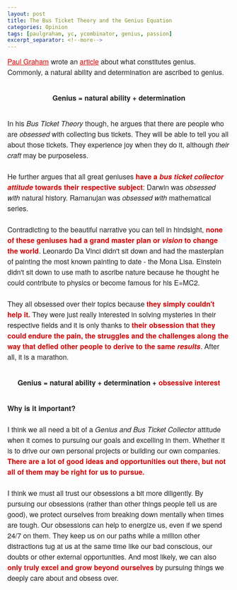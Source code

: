 ```yaml
---
layout: post
title: The Bus Ticket Theory and the Genius Equation
categories: Opinion
tags: [paulgraham, yc, ycombinator, genius, passion]
excerpt_separator: <!--more-->
---
```


<p style="margin: 10px 0;padding: 0;mso-line-height-rule: exactly;-ms-text-size-adjust: 100%;-webkit-text-size-adjust: 100%;color: #202020;font-family: 'Helvetica Neue', Helvetica, Arial, Verdana, sans-serif;font-size: 16px;line-height: 150%;text-align: left;"><font color="#202020" face="helvetica neue, helvetica, arial, verdana, sans-serif"><span style="font-size:16px"><a href="https://en.wikipedia.org/wiki/Paul_Graham_(programmer)" target="_blank" style="mso-line-height-rule: exactly;-ms-text-size-adjust: 100%;-webkit-text-size-adjust: 100%;color: #d40202;font-weight: normal;text-decoration: underline;">Paul Graham</a> wrote an <a href="http://paulgraham.com/genius.html" target="_blank" style="mso-line-height-rule: exactly;-ms-text-size-adjust: 100%;-webkit-text-size-adjust: 100%;color: #d40202;font-weight: normal;text-decoration: underline;">article</a> about what constitutes genius. Commonly, a natural ability and determination are ascribed to genius.</span></font><br>
&nbsp;</p>

<p style="text-align: center;margin: 10px 0;padding: 0;mso-line-height-rule: exactly;-ms-text-size-adjust: 100%;-webkit-text-size-adjust: 100%;color: #202020;font-family: 'Helvetica Neue', Helvetica, Arial, Verdana, sans-serif;font-size: 16px;line-height: 150%;"><strong>Genius = natural ability + determination</strong></p>

<p style="text-align: left;margin: 10px 0;padding: 0;mso-line-height-rule: exactly;-ms-text-size-adjust: 100%;-webkit-text-size-adjust: 100%;color: #202020;font-family: 'Helvetica Neue', Helvetica, Arial, Verdana, sans-serif;font-size: 16px;line-height: 150%;"><br>
<font color="#202020" face="helvetica neue, helvetica, arial, verdana, sans-serif"><span style="font-size:16px">In his <em>Bus Ticket Theory </em>though, he argues that there are people who are </span></font><em><font face="helvetica neue, helvetica, arial, verdana, sans-serif"><span style="font-size:16px">obsessed</span></font></em><font color="#202020" face="helvetica neue, helvetica, arial, verdana, sans-serif"><span style="font-size:16px"> with collecting bus tickets. They will be able to tell you all about those&nbsp;tickets.&nbsp;They experience joy when they do it, although<em> their craft</em> may be purposeless.<br>
<br>
He further argues that all great geniuses </span></font><span style="color:#d40202"><font face="helvetica neue, helvetica, arial, verdana, sans-serif"><span style="font-size:16px"><strong>have a <em>bus ticket collector attitude </em>towards their respective subject</strong></span></font></span><font color="#202020" face="helvetica neue, helvetica, arial, verdana, sans-serif"><span style="font-size:16px">: Darwin was<em> obsessed with</em>&nbsp;natural history. Ramanujan was <em>obsessed with</em> mathematical series.<br>
<br>
Contradicting to the beautiful narrative you can tell in hindsight,</span></font><span style="color:#d40202"><font face="helvetica neue, helvetica, arial, verdana, sans-serif"><span style="font-size:16px"><strong> none of these geniuses had a grand master plan or <em>vision</em> to change the world</strong></span></font></span><font color="#202020" face="helvetica neue, helvetica, arial, verdana, sans-serif"><span style="font-size:16px">.<!--more--> Leonardo Da Vinci didn't sit down and had the masterplan of painting the most known painting to date&nbsp;- the Mona Lisa.&nbsp;Einstein didn't sit down to use math to ascribe nature&nbsp;because he thought he could contribute to physics or become famous for his E=MC2.<br>
<br>
They all obsessed over their topics&nbsp;because</span></font><span style="color:#d40202"><font face="helvetica neue, helvetica, arial, verdana, sans-serif"><span style="font-size:16px"><strong> they simply couldn't help it.</strong></span></font></span><font color="#202020" face="helvetica neue, helvetica, arial, verdana, sans-serif"><span style="font-size:16px">&nbsp;They were just&nbsp;really interested in solving&nbsp;mysteries in their respective fields and it is only thanks to </span></font><span style="color:#d40202"><font face="helvetica neue, helvetica, arial, verdana, sans-serif"><span style="font-size:16px"><strong>their obsession that they could endure the pain, the struggles and the challenges along the way that defied other people to derive to the same <em>results</em></strong></span></font></span><font color="#202020" face="helvetica neue, helvetica, arial, verdana, sans-serif"><span style="font-size:16px">. After all, it is a marathon.</span></font><br>
&nbsp;</p>

<p style="text-align: center;margin: 10px 0;padding: 0;mso-line-height-rule: exactly;-ms-text-size-adjust: 100%;-webkit-text-size-adjust: 100%;color: #202020;font-family: 'Helvetica Neue', Helvetica, Arial, Verdana, sans-serif;font-size: 16px;line-height: 150%;"><strong>Genius = natural ability + determination + <span style="color:#d40202">obsessive interest</span></strong></p>

<p style="text-align: left;margin: 10px 0;padding: 0;mso-line-height-rule: exactly;-ms-text-size-adjust: 100%;-webkit-text-size-adjust: 100%;color: #202020;font-family: 'Helvetica Neue', Helvetica, Arial, Verdana, sans-serif;font-size: 16px;line-height: 150%;"><br>
<span style="font-size:16px"><strong>Why is it important?</strong><br>
<br>
I think we all need a bit of a&nbsp;<em>Genius and Bus Ticket Collector</em> attitude when it comes to pursuing our goals&nbsp;and excelling in them. Whether it is to drive&nbsp;our own personal projects or building our own companies. <span style="color:#d40202"><strong>There are a lot of good ideas and opportunities out there,&nbsp;but not all of them may be right for us to pursue.&nbsp;</strong></span><br>
<br>
I think we must all trust our obsessions a bit more diligently. By pursuing our obsessions (rather than other things people tell us are good), we protect ourselves&nbsp;from breaking down mentally when times are tough. Our obsessions&nbsp;can help to energize&nbsp;us, even if we spend 24/7 on them. They keep us on our paths while a million other distractions tug at us at the same time like our bad conscious, our doubts or other external opportunities. And most likely, we can also <span style="color:#d40202"><strong>only truly excel and grow beyond ourselves&nbsp;</strong></span>by pursuing things we deeply care about and obsess over.</span></p>
